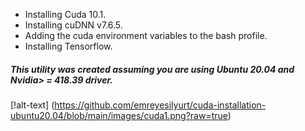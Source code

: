 * Installing Cuda 10.1.
* Installing cuDNN v7.6.5.
* Adding the cuda environment variables to the bash profile.
* Installing Tensorflow.

##### This utility was created assuming you are using Ubuntu 20.04 and Nvidia> = 418.39 driver.
[!alt-text]
(https://github.com/emreyesilyurt/cuda-installation-ubuntu20.04/blob/main/images/cuda1.png?raw=true)
